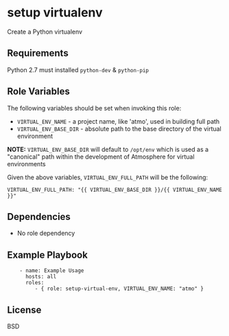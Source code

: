 setup virtualenv
================

Create a Python virtualenv

Requirements
------------

Python 2.7 must installed `python-dev` & `python-pip`

Role Variables
--------------

The following variables should be set when invoking this role:

* `VIRTUAL_ENV_NAME` - a project name, like 'atmo', used in building full path
* `VIRTUAL_ENV_BASE_DIR` - absolute path to the base directory of the virtual environment

**NOTE:** `VIRTUAL_ENV_BASE_DIR` will default to `/opt/env` which is used as a "canonical" path within the development of Atmosphere for virtual environments

Given the above variables, `VIRTUAL_ENV_FULL_PATH` will be the following:
```
VIRTUAL_ENV_FULL_PATH: "{{ VIRTUAL_ENV_BASE_DIR }}/{{ VIRTUAL_ENV_NAME }}"
```

Dependencies
------------
* No role dependency

Example Playbook
----------------

```
    - name: Example Usage
      hosts: all
      roles:
         - { role: setup-virtual-env, VIRTUAL_ENV_NAME: "atmo" }
```

License
-------

BSD
